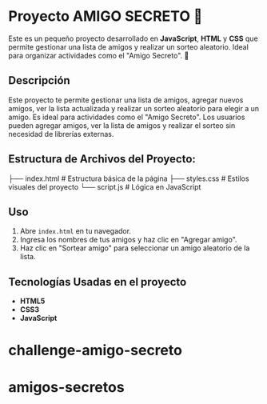 # Proyecto AMIGO SECRETO 👫

Este es un pequeño proyecto desarrollado en **JavaScript**, **HTML** y **CSS** que permite gestionar una lista de amigos y realizar un sorteo aleatorio. Ideal para organizar actividades como el "Amigo Secreto". 🎲

## Descripción

Este proyecto te permite gestionar una lista de amigos, agregar nuevos amigos, ver la lista actualizada y realizar un sorteo aleatorio para elegir a un amigo. Es ideal para actividades como el "Amigo Secreto". Los usuarios pueden agregar amigos, ver la lista de amigos y realizar el sorteo sin necesidad de librerías externas.

## Estructura de Archivos del Proyecto:

├── index.html        # Estructura básica de la página
├── styles.css        # Estilos visuales del proyecto
└── script.js         # Lógica en JavaScript

## Uso

1. Abre `index.html` en tu navegador.
2. Ingresa los nombres de tus amigos y haz clic en "Agregar amigo".
3. Haz clic en "Sortear amigo" para seleccionar un amigo aleatorio de la lista.

## Tecnologías Usadas en el proyecto

- **HTML5**
- **CSS3**
- **JavaScript**
# challenge-amigo-secreto
# amigos-secretos
